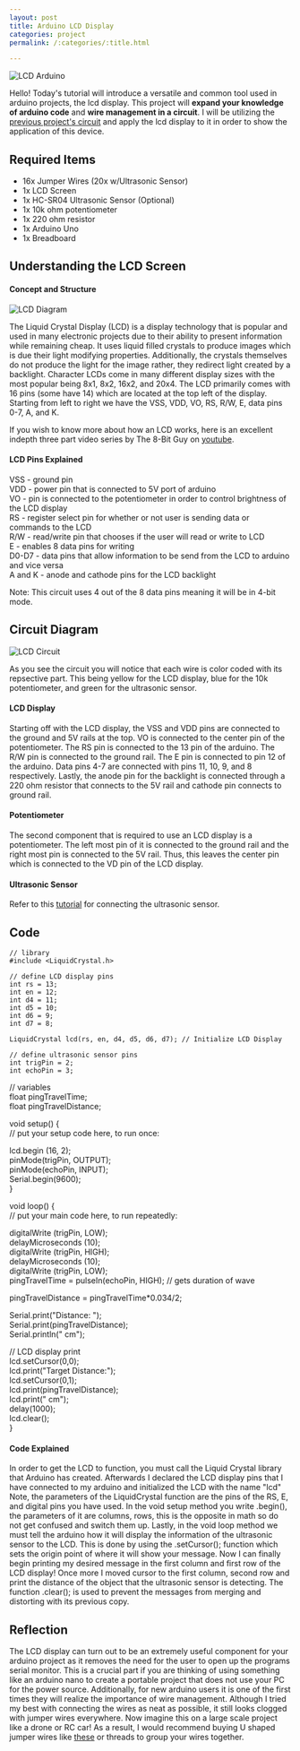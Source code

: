 ```yaml
---
layout: post
title: Arduino LCD Display
categories: project
permalink: /:categories/:title.html

---
```


![LCD Arduino](/ritish_blog/images/ledarduino.jpg)

Hello! Today's tutorial will introduce a versatile and common tool used in arduino projects, the lcd display. This project will **expand your knowledge of arduino code** and
**wire management in a circuit**. I will be utilizing the [previous project's circuit](https://ritishpaul.github.io/ritish_blog/project/Arduino-Ultrasonic-Sensor.html) and apply the lcd display to it
in order to show the application of this device. 

## Required Items

- 16x Jumper Wires (20x w/Ultrasonic Sensor)
- 1x LCD Screen 
- 1x HC-SR04 Ultrasonic Sensor (Optional)
- 1x 10k ohm potentiometer
- 1x 220 ohm resistor
- 1x Arduino Uno
- 1x Breadboard

## Understanding the LCD Screen 

#### Concept and Structure

![LCD Diagram](/ritish_blog/images/lcddiagram.png)

The Liquid Crystal Display (LCD) is a display technology that is popular and used in many electronic projects due to their ability to present information while remaining cheap. It uses
liquid filled crystals to produce images which is due their light modifying properties. Additionally, the crystals themselves do not produce the light for the image rather, they
redirect light created by a backlight. Character LCDs come in many different display sizes with the most popular being 8x1, 8x2, 16x2, and 20x4. The LCD primarily comes with 16 pins (some have 14) which are located at the top left of the display.
Starting from left to right we have the VSS, VDD, VO, RS, R/W, E, data pins 0-7, A, and K.  

If you wish to know more about how an LCD works, here is an excellent indepth three part video series by The 8-Bit Guy on [youtube](https://www.youtube.com/watch?v=hZRL8luuPb8&t=103s).

#### LCD Pins Explained

VSS - ground pin  
VDD - power pin that is connected to 5V port of arduino  
VO - pin is connected to the potentiometer in order to control brightness of the LCD display  
RS - register select pin for whether or not user is sending data or commands to the LCD  
R/W - read/write pin that chooses if the user will read or write to LCD  
E - enables 8 data pins for writing  
D0-D7 - data pins that allow information to be send from the LCD to arduino and vice versa  
A and K - anode and cathode pins for the LCD backlight  

Note: This circuit uses 4 out of the 8 data pins meaning it will be in 4-bit mode.

## Circuit Diagram

![LCD Circuit](/ritish_blog/images/circuitlcd.PNG)

As you see the circuit you will notice that each wire is color coded with its repsective part. This being yellow for the LCD display, blue for the 10k potentiometer, and green for the ultrasonic sensor.

#### LCD Display
Starting off with the LCD display, the VSS and VDD pins are connected to the ground and 5V rails at the top. VO is connected to the center pin of the potentiometer. The RS pin is connected to the 13 pin of the arduino.
The R/W pin is connected to the ground rail. The E pin is connected to pin 12 of the arduino. Data pins 4-7 are connected with pins 11, 10, 9, and 8 respectively. Lastly, the anode pin for the backlight is connected
through a 220 ohm resistor that connects to the 5V rail and cathode pin connects to ground rail.

#### Potentiometer

The second component that is required to use an LCD display is a potentiometer. The left most pin of it is connected to the ground rail and the right most pin is connected to the 5V rail. Thus, this leaves the center pin
which is connected to the VD pin of the LCD display.

#### Ultrasonic Sensor

Refer to this [tutorial](https://ritishpaul.github.io/ritish_blog/project/Arduino-Ultrasonic-Sensor.html) for connecting the ultrasonic sensor. 

## Code 

```
// library  
#include <LiquidCrystal.h>  

// define LCD display pins     
int rs = 13;  
int en = 12;  
int d4 = 11;  
int d5 = 10;  
int d6 = 9;  
int d7 = 8;  	 

LiquidCrystal lcd(rs, en, d4, d5, d6, d7); // Initialize LCD Display  
```
```
// define ultrasonic sensor pins   
int trigPin = 2;  
int echoPin = 3;  
```
// variables  
float pingTravelTime;  
float pingTravelDistance;  

void setup() {  
// put your setup code here, to run once:  

lcd.begin (16, 2);  
pinMode(trigPin, OUTPUT);  
pinMode(echoPin, INPUT);  
Serial.begin(9600);  
}  

void loop() {  
// put your main code here, to run repeatedly:  

digitalWrite (trigPin, LOW);  
delayMicroseconds (10);  
digitalWrite (trigPin, HIGH);  
delayMicroseconds (10);  
digitalWrite (trigPin, LOW);  
pingTravelTime = pulseIn(echoPin, HIGH); // gets duration of wave  

pingTravelDistance = pingTravelTime*0.034/2;  

Serial.print("Distance: ");  
Serial.print(pingTravelDistance);  
Serial.println(" cm");  

// LCD display print  
lcd.setCursor(0,0);  
lcd.print("Target Distance:");  
lcd.setCursor(0,1);  
lcd.print(pingTravelDistance);  
lcd.print(" cm");  
delay(1000);  
lcd.clear();  
}  

#### Code Explained

In order to get the LCD to function, you must call the Liquid Crystal library that Arduino has created. Afterwards I declared the LCD display pins that I have connected to my arduino and initialized the LCD with the name "lcd"
Note, the parameters of the LiquidCrystal function are the pins of the RS, E, and digital pins you have used. In the void setup method you write .begin(), the parameters of it are columns, rows, this is the opposite
in math so do not get confused and switch them up. Lastly, in the void loop method we must tell the arduino how it will display the information of the ultrasonic sensor to the LCD. 
This is done by using the .setCursor(); function which sets the origin point of where it will show your message. Now I can finally begin printing my desired message in the first column and first row of the LCD display!
Once more I moved cursor to the first column, second row and print the distance of the object that the ultrasonic sensor is detecting. The function .clear(); is used to prevent the messages from merging and distorting 
with its previous copy. 

## Reflection 

The LCD display can turn out to be an extremely useful component for your arduino project as it removes the need for the user to open up the programs serial monitor. This is a crucial 
part if you are thinking of using something like an arduino nano to create a portable project that does not use your PC for the power source. Additionally, for new arduino users 
it is one of the first times they will realize the importance of wire management. Although I tried my best with connecting the wires as neat as possible, it still looks clogged with jumper wires everywhere. 
Now imagine this on a large scale project like a drone or RC car! As a result, I would recommend buying U shaped jumper wires like [these](https://amzn.to/2F8kuF8) or threads to group your wires together. 


